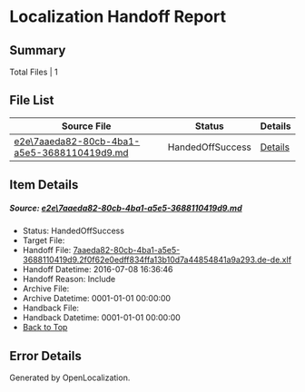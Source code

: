# <a name='report-top'></a> Localization Handoff Report

## Summary
 Total Files | 1

## File List
 Source File | Status | Details 
 ----------- | ------ | ------- 
 [e2e\7aaeda82-80cb-4ba1-a5e5-3688110419d9.md](https://github.com/OpenLocalizationTestOrg/oltest/blob/237f73144cf75e4627bc3c66b7448cbdb3e9b10b/e2e/7aaeda82-80cb-4ba1-a5e5-3688110419d9.md) | HandedOffSuccess | [Details](#27b505c1e4393d7b2ce9ed3e5ebab15386c98f2c5)

## Item Details
##### <a name='27b505c1e4393d7b2ce9ed3e5ebab15386c98f2c5'></a> Source: [e2e\7aaeda82-80cb-4ba1-a5e5-3688110419d9.md](https://github.com/OpenLocalizationTestOrg/oltest/blob/237f73144cf75e4627bc3c66b7448cbdb3e9b10b/e2e/7aaeda82-80cb-4ba1-a5e5-3688110419d9.md)
* Status: HandedOffSuccess
* Target File: 
* Handoff File: [7aaeda82-80cb-4ba1-a5e5-3688110419d9.2f0f62e0edff834ffa13b10d7a44854841a9a293.de-de.xlf](https://github.com/OpenLocalizationTestOrg/olhandoff-e2e/blob/7d3bd324c8d7669da652df842707e8b954448c4a/ol-handoff/OpenLocalizationTestOrg/oltest-dede-fly/ci/ht/7aaeda82-80cb-4ba1-a5e5-3688110419d9.2f0f62e0edff834ffa13b10d7a44854841a9a293.de-de.xlf)
* Handoff Datetime: 2016-07-08 16:36:46
* Handoff Reason: Include
* Archive File: 
* Archive Datetime: 0001-01-01 00:00:00
* Handback File: 
* Handback Datetime: 0001-01-01 00:00:00
* [Back to Top](#report-top)


## Error Details

Generated by OpenLocalization.
